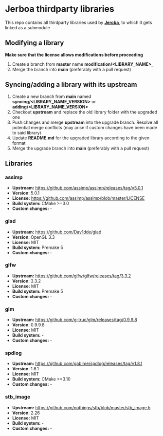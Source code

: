 # Jerboa thirdparty libraries
This repo contains all thirdparty libraries used by [**Jeroba**](https://github.com/jerboa-engine/Jerboa), to which it gets linked as a submodule

## Modifying a library
**Make sure that the license allows modifications before proceeding**
1. Create a branch from **master** name **modification/<LIBRARY_NAME>_<DESCRIPTION>**
2. Merge the branch into **main** (preferably with a pull request)

## Syncing/adding a library with its upstream
1. Create a new branch from **main** named **syncing/<LIBRARY_NAME_VERSION>** or **adding/<LIBRARY_NAME_VERSION>**
2. Checkout **upstream** and replace the old library folder with the upgraded one
3. Push changes and merge **upstream** into the upgrade branch. Resolve all potential merge conflicts (may arise if custom changes have been made to said library)
4. Update **README.md** for the upgraded library according to the given format
5. Merge the upgrade branch into **main** (preferably with a pull request)
## Libraries

### assimp
* **Upstream:** https://github.com/assimp/assimp/releases/tag/v5.0.1
* **Version**: 5.0.1
* **License:** https://github.com/assimp/assimp/blob/master/LICENSE
* **Build system:** CMake >=3.0
* **Custom changes:** -

### glad
* **Upstream:** https://github.com/Dav1dde/glad
* **Version**: OpenGL 3.3
* **License:** MIT
* **Build system:** Premake 5
* **Custom changes:** -

### glfw
* **Upstream:** https://github.com/glfw/glfw/releases/tag/3.3.2
* **Version**: 3.3.2
* **License:** MIT
* **Build system:** Premake 5
* **Custom changes:** -

### glm
* **Upstream:** https://github.com/g-truc/glm/releases/tag/0.9.9.8
* **Version**: 0.9.9.8
* **License:** MIT
* **Build system:** -
* **Custom changes:** -

### spdlog
* **Upstream:** https://github.com/gabime/spdlog/releases/tag/v1.8.1
* **Version**: 1.8.1
* **License:** MIT
* **Build system:** CMake >=3.10
* **Custom changes:** -

### stb_image
* **Upstream:** https://github.com/nothings/stb/blob/master/stb_image.h
* **Version**: 2.26
* **License:** MIT
* **Build system:** -
* **Custom changes:** -
